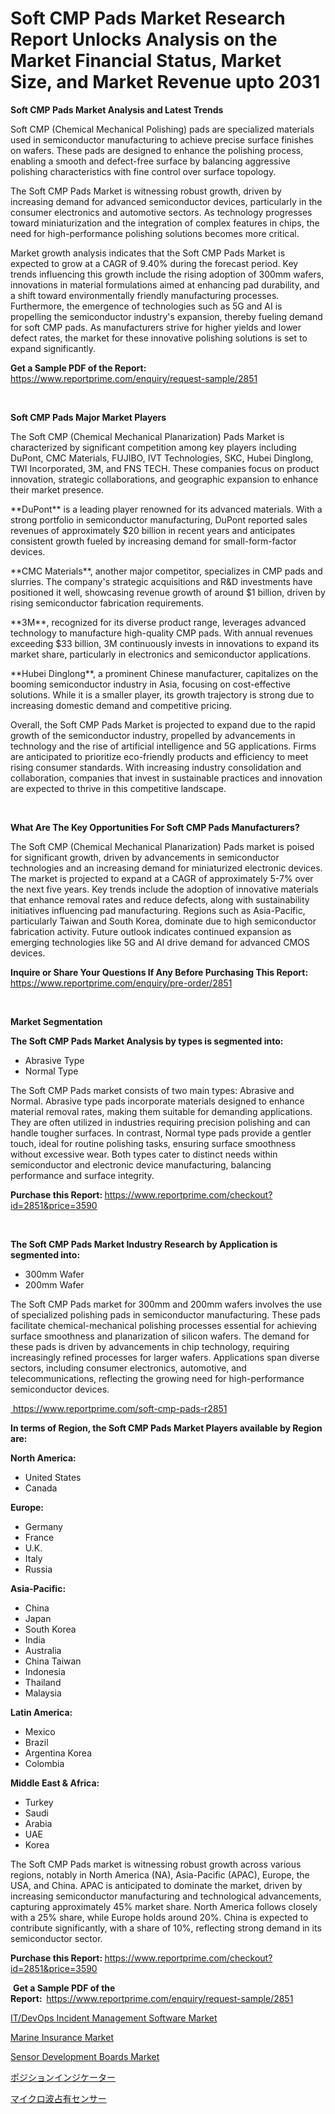 <p><h1>Soft CMP Pads Market Research Report Unlocks Analysis on the Market Financial Status, Market Size, and Market Revenue upto 2031</h1></p><p><strong>Soft CMP Pads Market Analysis and Latest Trends</strong></p>
<p><p>Soft CMP (Chemical Mechanical Polishing) pads are specialized materials used in semiconductor manufacturing to achieve precise surface finishes on wafers. These pads are designed to enhance the polishing process, enabling a smooth and defect-free surface by balancing aggressive polishing characteristics with fine control over surface topology.</p><p>The Soft CMP Pads Market is witnessing robust growth, driven by increasing demand for advanced semiconductor devices, particularly in the consumer electronics and automotive sectors. As technology progresses toward miniaturization and the integration of complex features in chips, the need for high-performance polishing solutions becomes more critical.</p><p>Market growth analysis indicates that the Soft CMP Pads Market is expected to grow at a CAGR of 9.40% during the forecast period. Key trends influencing this growth include the rising adoption of 300mm wafers, innovations in material formulations aimed at enhancing pad durability, and a shift toward environmentally friendly manufacturing processes. Furthermore, the emergence of technologies such as 5G and AI is propelling the semiconductor industry's expansion, thereby fueling demand for soft CMP pads. As manufacturers strive for higher yields and lower defect rates, the market for these innovative polishing solutions is set to expand significantly.</p></p>
<p><strong>Get a Sample PDF of the Report:&nbsp;</strong> <a href="https://www.reportprime.com/enquiry/request-sample/2851">https://www.reportprime.com/enquiry/request-sample/2851</a></p>
<p>&nbsp;</p>
<p><strong>Soft CMP Pads Major Market Players</strong></p>
<p><p>The Soft CMP (Chemical Mechanical Planarization) Pads Market is characterized by significant competition among key players including DuPont, CMC Materials, FUJIBO, IVT Technologies, SKC, Hubei Dinglong, TWI Incorporated, 3M, and FNS TECH. These companies focus on product innovation, strategic collaborations, and geographic expansion to enhance their market presence.</p><p>**DuPont** is a leading player renowned for its advanced materials. With a strong portfolio in semiconductor manufacturing, DuPont reported sales revenues of approximately $20 billion in recent years and anticipates consistent growth fueled by increasing demand for small-form-factor devices.</p><p>**CMC Materials**, another major competitor, specializes in CMP pads and slurries. The company's strategic acquisitions and R&D investments have positioned it well, showcasing revenue growth of around $1 billion, driven by rising semiconductor fabrication requirements.</p><p>**3M**, recognized for its diverse product range, leverages advanced technology to manufacture high-quality CMP pads. With annual revenues exceeding $33 billion, 3M continuously invests in innovations to expand its market share, particularly in electronics and semiconductor applications.</p><p>**Hubei Dinglong**, a prominent Chinese manufacturer, capitalizes on the booming semiconductor industry in Asia, focusing on cost-effective solutions. While it is a smaller player, its growth trajectory is strong due to increasing domestic demand and competitive pricing.</p><p>Overall, the Soft CMP Pads Market is projected to expand due to the rapid growth of the semiconductor industry, propelled by advancements in technology and the rise of artificial intelligence and 5G applications. Firms are anticipated to prioritize eco-friendly products and efficiency to meet rising consumer standards. With increasing industry consolidation and collaboration, companies that invest in sustainable practices and innovation are expected to thrive in this competitive landscape.</p></p>
<p>&nbsp;</p>
<p><strong>What Are The Key Opportunities For Soft CMP Pads Manufacturers?</strong></p>
<p><p>The Soft CMP (Chemical Mechanical Planarization) Pads market is poised for significant growth, driven by advancements in semiconductor technologies and an increasing demand for miniaturized electronic devices. The market is projected to expand at a CAGR of approximately 5-7% over the next five years. Key trends include the adoption of innovative materials that enhance removal rates and reduce defects, along with sustainability initiatives influencing pad manufacturing. Regions such as Asia-Pacific, particularly Taiwan and South Korea, dominate due to high semiconductor fabrication activity. Future outlook indicates continued expansion as emerging technologies like 5G and AI drive demand for advanced CMOS devices.</p></p>
<p><strong>Inquire or Share Your Questions If Any Before Purchasing This Report:</strong> <a href="https://www.reportprime.com/enquiry/pre-order/2851">https://www.reportprime.com/enquiry/pre-order/2851</a></p>
<p>&nbsp;</p>
<p><strong>Market Segmentation</strong></p>
<p><strong>The Soft CMP Pads Market Analysis by types is segmented into:</strong></p>
<p><ul><li>Abrasive Type</li><li>Normal Type</li></ul></p>
<p><p>The Soft CMP Pads market consists of two main types: Abrasive and Normal. Abrasive type pads incorporate materials designed to enhance material removal rates, making them suitable for demanding applications. They are often utilized in industries requiring precision polishing and can handle tougher surfaces. In contrast, Normal type pads provide a gentler touch, ideal for routine polishing tasks, ensuring surface smoothness without excessive wear. Both types cater to distinct needs within semiconductor and electronic device manufacturing, balancing performance and surface integrity.</p></p>
<p><strong>Purchase this Report:&nbsp;</strong><a href="https://www.reportprime.com/checkout?id=2851&price=3590">https://www.reportprime.com/checkout?id=2851&price=3590</a></p>
<p>&nbsp;</p>
<p><strong>The Soft CMP Pads Market Industry Research by Application is segmented into:</strong></p>
<p><ul><li>300mm Wafer</li><li>200mm Wafer</li></ul></p>
<p><p>The Soft CMP Pads market for 300mm and 200mm wafers involves the use of specialized polishing pads in semiconductor manufacturing. These pads facilitate chemical-mechanical polishing processes essential for achieving surface smoothness and planarization of silicon wafers. The demand for these pads is driven by advancements in chip technology, requiring increasingly refined processes for larger wafers. Applications span diverse sectors, including consumer electronics, automotive, and telecommunications, reflecting the growing need for high-performance semiconductor devices.</p></p>
<p><a href="https://www.reportprime.com/soft-cmp-pads-r2851">&nbsp;https://www.reportprime.com/soft-cmp-pads-r2851</a></p>
<p><strong>In terms of Region, the Soft CMP Pads Market Players available by Region are:</strong></p>
<p>
    <p> <strong> North America: </strong>
        <ul>
            <li>United States</li>
            <li>Canada</li>
        </ul>
        </p> 
    <p> <strong> Europe: </strong>
        <ul>
            <li>Germany</li>
            <li>France</li>
            <li>U.K.</li>
            <li>Italy</li>
            <li>Russia</li>
        </ul>
        </p> 
    <p> <strong> Asia-Pacific: </strong>
        <ul>
            <li>China</li>
            <li>Japan</li>
            <li>South Korea</li>
            <li>India</li>
            <li>Australia</li>
            <li>China Taiwan</li>
            <li>Indonesia</li>
            <li>Thailand</li>
            <li>Malaysia</li>
        </ul>
        </p> 
    <p> <strong> Latin America: </strong>
        <ul>
            <li>Mexico</li>
            <li>Brazil</li>
            <li>Argentina Korea</li>
            <li>Colombia</li>
        </ul>
        </p> 
    <p> <strong> Middle East & Africa: </strong>
        <ul>
            <li>Turkey</li>
            <li>Saudi</li>
            <li>Arabia</li>
            <li>UAE</li>
            <li>Korea</li>
        </ul>
    </p>
    </p>
<p><p>The Soft CMP Pads market is witnessing robust growth across various regions, notably in North America (NA), Asia-Pacific (APAC), Europe, the USA, and China. APAC is anticipated to dominate the market, driven by increasing semiconductor manufacturing and technological advancements, capturing approximately 45% market share. North America follows closely with a 25% share, while Europe holds around 20%. China is expected to contribute significantly, with a share of 10%, reflecting strong demand in its semiconductor sector.</p></p>
<p><strong>Purchase this Report: </strong><a href="https://www.reportprime.com/checkout?id=2851&price=3590">https://www.reportprime.com/checkout?id=2851&price=3590</a></p>
<p>&nbsp;<strong>Get a Sample PDF of the Report:&nbsp;&nbsp;</strong><a href="https://www.reportprime.com/enquiry/request-sample/2851">https://www.reportprime.com/enquiry/request-sample/2851</a></p>
<p><strong></strong></p>
<p><p><a href="https://issuu.com/reportprime-2/docs/itdevops-incident-management-softwa_9575463312d32a">IT/DevOps Incident Management Software Market</a></p><p><a href="https://www.linkedin.com/pulse/global-marine-insurance-market-trends-analysis-future-growth-prospects-4qsbe?trackingId=FXFbKIPmSXmKWMJmYjgKvA%3D%3D">Marine Insurance Market</a></p><p><a href="https://github.com/BryceTownsendr/Market-Research-Report-List-6/blob/main/sensor-development-boards-market.md">Sensor Development Boards Market</a></p><p><a href="https://medium.com/@shade463/%E3%83%9D%E3%82%B8%E3%82%B7%E3%83%A7%E3%83%B3%E6%8C%87%E6%A8%99%E5%B8%82%E5%A0%B4%E3%81%AE%E8%A6%8B%E9%80%9A%E3%81%97-%E6%A5%AD%E7%95%8C%E5%85%A8%E4%BD%93%E3%81%AE%E5%88%86%E6%9E%90-2024%E5%B9%B4%E3%81%8B%E3%82%892031%E5%B9%B4%E3%81%BE%E3%81%A7-0a250455c56e">ポジションインジケーター</a></p><p><a href="https://medium.com/@barbarakss89/microwave-occupancy-sensor-market-%E3%81%AF-%E3%82%B3%E3%82%B9%E3%83%88%E7%AE%A1%E7%90%86%E3%81%A8%E5%8A%B9%E7%8E%87%E5%90%91%E4%B8%8A%E3%82%92%E5%84%AA%E5%85%88%E3%81%97%E3%81%BE%E3%81%99-%E3%81%95%E3%82%89%E3%81%AB-%E5%A0%B1%E5%91%8A%E6%9B%B8%E3%81%AF%E5%B8%82%E5%A0%B4%E3%81%AE%E9%9C%80%E8%A6%81%E9%9D%A2%E3%81%A8%E4%BE%9B%E7%B5%A6%E9%9D%A2%E3%81%AE%E4%B8%A1%E6%96%B9%E3%82%92%E3%82%AB%E3%83%90%E3%83%BC%E3%81%97%E3%81%A6%E3%81%84%E3%81%BE%E3%81%99-microwave-72ad36402de1">マイクロ波占有センサー</a></p></p>